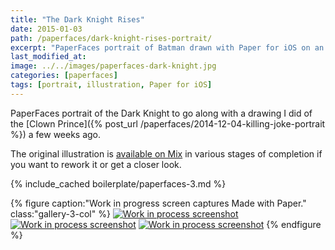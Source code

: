 ```yaml
---
title: "The Dark Knight Rises"
date: 2015-01-03
path: /paperfaces/dark-knight-rises-portrait/
excerpt: "PaperFaces portrait of Batman drawn with Paper for iOS on an iPad."
last_modified_at: 
image: ../../images/paperfaces-dark-knight.jpg
categories: [paperfaces]
tags: [portrait, illustration, Paper for iOS]
---
```


PaperFaces portrait of the Dark Knight to go along with a drawing I did of the [Clown Prince]({% post_url /paperfaces/2014-12-04-killing-joke-portrait %}) a few weeks ago.

The original illustration is [available on Mix](https://mix.fiftythree.com/11098-Michael-Rose/1420093) in various stages of completion if you want to rework it or get a closer look.

{% include_cached boilerplate/paperfaces-3.md %}

{% figure caption:"Work in progress screen captures Made with Paper." class:"gallery-3-col" %}
[![Work in process screenshot](../../images/paperfaces-dark-knight-process-1-600.jpg)](../../images/paperfaces-dark-knight-process-1-lg.jpg) [![Work in process screenshot](../../images/paperfaces-dark-knight-process-2-600.jpg)](../../images/paperfaces-dark-knight-process-2-lg.jpg) [![Work in process screenshot](../../images/paperfaces-dark-knight-process-3-600.jpg)](../../images/paperfaces-dark-knight-process-3-lg.jpg)
{% endfigure %}
